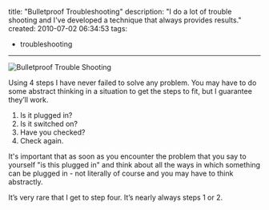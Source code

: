 title: "Bulletproof Troubleshooting"
description: "I do a lot of trouble shooting and I've developed a technique that always provides results."
created: 2010-07-02 06:34:53
tags:
  - troubleshooting
---

![Bulletproof Trouble Shooting](/media/2010/07/02/blogimage/Bulletproof_Trouble_Shooting.850x600.jpg)


Using 4 steps I have never failed to solve any problem. You may have to do some abstract thinking in a situation to get the steps to fit, but I guarantee they’ll work.

1. Is it plugged in?
2. Is it switched on?
3. Have you checked?
4. Check again.

It's important that as soon as you encounter the problem that you say to yourself "is this plugged in" and think about all the ways in which something can be plugged in - not literally of course and you may have to think abstractly.

It’s very rare that I get to step four. It’s nearly always steps 1 or 2.